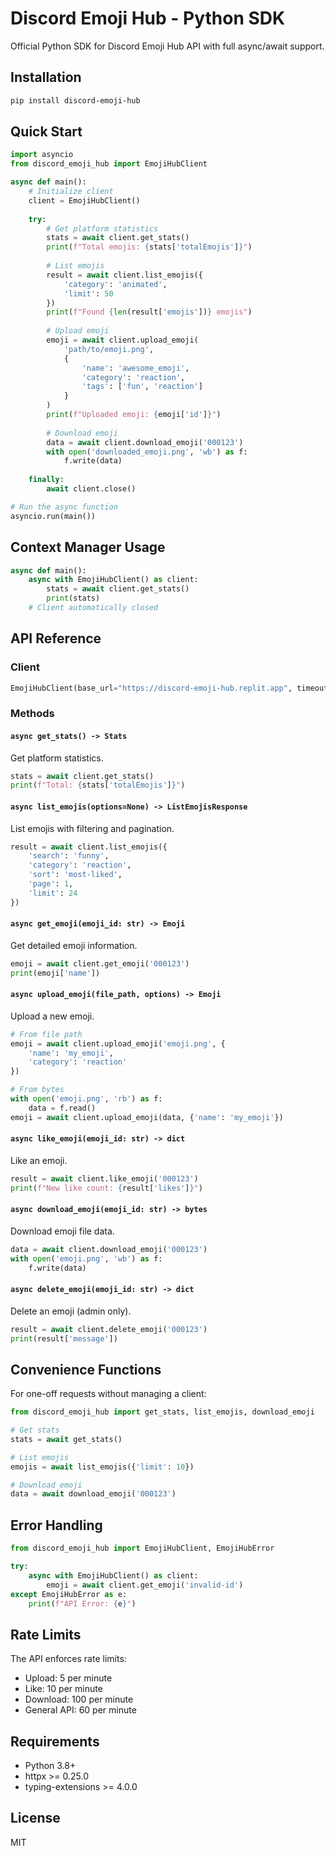 # Discord Emoji Hub - Python SDK

Official Python SDK for Discord Emoji Hub API with full async/await support.

## Installation

```bash
pip install discord-emoji-hub
```

## Quick Start

```python
import asyncio
from discord_emoji_hub import EmojiHubClient

async def main():
    # Initialize client
    client = EmojiHubClient()
    
    try:
        # Get platform statistics
        stats = await client.get_stats()
        print(f"Total emojis: {stats['totalEmojis']}")
        
        # List emojis
        result = await client.list_emojis({
            'category': 'animated',
            'limit': 50
        })
        print(f"Found {len(result['emojis'])} emojis")
        
        # Upload emoji
        emoji = await client.upload_emoji(
            'path/to/emoji.png',
            {
                'name': 'awesome_emoji',
                'category': 'reaction',
                'tags': ['fun', 'reaction']
            }
        )
        print(f"Uploaded emoji: {emoji['id']}")
        
        # Download emoji
        data = await client.download_emoji('000123')
        with open('downloaded_emoji.png', 'wb') as f:
            f.write(data)
            
    finally:
        await client.close()

# Run the async function
asyncio.run(main())
```

## Context Manager Usage

```python
async def main():
    async with EmojiHubClient() as client:
        stats = await client.get_stats()
        print(stats)
    # Client automatically closed
```

## API Reference

### Client

```python
EmojiHubClient(base_url="https://discord-emoji-hub.replit.app", timeout=30.0)
```

### Methods

#### `async get_stats() -> Stats`
Get platform statistics.

```python
stats = await client.get_stats()
print(f"Total: {stats['totalEmojis']}")
```

#### `async list_emojis(options=None) -> ListEmojisResponse`
List emojis with filtering and pagination.

```python
result = await client.list_emojis({
    'search': 'funny',
    'category': 'reaction',
    'sort': 'most-liked',
    'page': 1,
    'limit': 24
})
```

#### `async get_emoji(emoji_id: str) -> Emoji`
Get detailed emoji information.

```python
emoji = await client.get_emoji('000123')
print(emoji['name'])
```

#### `async upload_emoji(file_path, options) -> Emoji`
Upload a new emoji.

```python
# From file path
emoji = await client.upload_emoji('emoji.png', {
    'name': 'my_emoji',
    'category': 'reaction'
})

# From bytes
with open('emoji.png', 'rb') as f:
    data = f.read()
emoji = await client.upload_emoji(data, {'name': 'my_emoji'})
```

#### `async like_emoji(emoji_id: str) -> dict`
Like an emoji.

```python
result = await client.like_emoji('000123')
print(f"New like count: {result['likes']}")
```

#### `async download_emoji(emoji_id: str) -> bytes`
Download emoji file data.

```python
data = await client.download_emoji('000123')
with open('emoji.png', 'wb') as f:
    f.write(data)
```

#### `async delete_emoji(emoji_id: str) -> dict`
Delete an emoji (admin only).

```python
result = await client.delete_emoji('000123')
print(result['message'])
```

## Convenience Functions

For one-off requests without managing a client:

```python
from discord_emoji_hub import get_stats, list_emojis, download_emoji

# Get stats
stats = await get_stats()

# List emojis
emojis = await list_emojis({'limit': 10})

# Download emoji
data = await download_emoji('000123')
```

## Error Handling

```python
from discord_emoji_hub import EmojiHubClient, EmojiHubError

try:
    async with EmojiHubClient() as client:
        emoji = await client.get_emoji('invalid-id')
except EmojiHubError as e:
    print(f"API Error: {e}")
```

## Rate Limits

The API enforces rate limits:
- Upload: 5 per minute
- Like: 10 per minute  
- Download: 100 per minute
- General API: 60 per minute

## Requirements

- Python 3.8+
- httpx >= 0.25.0
- typing-extensions >= 4.0.0

## License

MIT